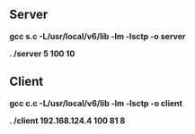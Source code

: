 
## Server
**gcc s.c -L/usr/local/v6/lib -lm -lsctp -o server**
<!-- parameter 2 is the maximum number of input streams, parameter 3 is the number of output streams -->
**. /server 5 100 10**

## Client
**gcc c.c -L/usr/local/v6/lib -lm -lsctp -o client**
<!-- parameter 2 is the server address, parameter 3 is the maximum number of input streams, parameter 4 is the number of output streams, parameter 5 must be less than parameter 4-->
**. /client 192.168.124.4 100 81 8**
